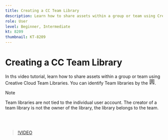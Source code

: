 ```yaml
---
title: Creating a CC Team Library
description: Learn how to share assets within a group or team using Creative Cloud Team Libraries
role: User
level: Beginner, Intermediate
kt: 8209
thumbnail: KT-8209
---
```


# Creating a CC Team Library

 In ths video tutorial, learn how to share assets within a group or team using Creative Cloud Team Libraries. You can identify Team libraries by the ![building image](assets/Smock_Building_18_N.png).

 >[!NOTE]
 >
 >Team libraries are not tied to the individual user account. The creator of a team library is not the owner of the library, the library belongs to the team.
 
 <br>&nbsp;

>[!VIDEO](https://video.tv.adobe.com/v/335325?hidetitle=true)
